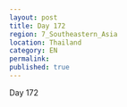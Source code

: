 ```yaml
---
layout: post
title: Day 172
region: 7_Southeastern_Asia
location: Thailand
category: EN
permalink:
published: true
---
```


Day 172

